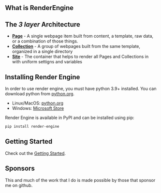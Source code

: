 ## What is RenderEngine
## The _3 layer_ Architecture 

* **[Page](render_engine/page.html)** - A single webpage item built from content, a template, raw data, or a combination of those things.
* **[Collection](render_engine/collection.html)** - A group of webpages built from the same template, organized in a single directory
* **[Site](render_engine/site.html)** - The container that helps to render all Pages and Collections in with uniform settigns and variables

## Installing Render Engine

In order to use render engine, you must have python 3.9+ installed. You can download python from [python.org](https://python.org).

- Linux/MacOS: [python.org](https://python.org)
- Windows: [Microsoft Store](https://apps.microsoft.com/store/detail/python-311/9NRWMJP3717K)

Render Engine is available in PyPI and can be installed using pip:

```bash
pip install render-engine
```

## Getting Started
Check out the [Getting Started](/getting-started.html).

## Sponsors
This and much of the work that I do is made possible by those that sponsor me
on github.
